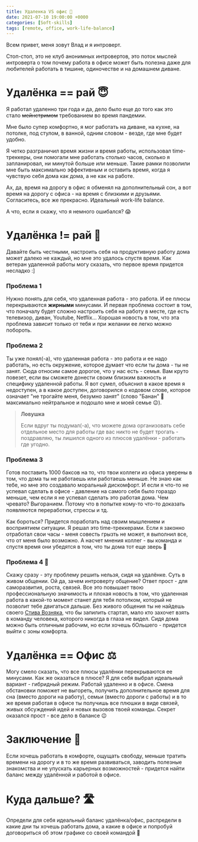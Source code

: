```yaml
---
title: Удаленка VS офис 🥊
date: 2021-07-10 19:00:00 +0000
categories: [Soft-skills]
tags: [remote, office, work-life-balance]
---
```


Всем привет, меня зовут Влад и я интроверт.

Стоп-стоп, это не клуб анонимных интровертов, это поток мыслей интроверта о том почему работа в офисе может быть полезна даже для любителей работать в тишине, одиночестве и на домашнем диване.

# Удалёнка == рай 😇

Я работал удаленно три года и да, дело было еще до того как это стало ~~мейнстримом~~ требованием во время пандемии.

Мне было супер комфортно, я мог работать на диване, на кухне, на потолке, под стулом, в ванной, одним словом - везде, где мне будет удобно.

Я четко разграничил время жизни и время работы, использовал time-треккеры, они помогали мне работать столько часов, сколько я запланировал, ни минутой больше или меньше. Такие рамки позволили мне быть максимально эффективным и оставить время, когда я чувствую себя дома как дома, а не как на работе.

Ах, да, время на дорогу в офис я обменял на дополнительный сон, а вот время на дорогу с офиса - на время с близкими и друзьями. Согласитесь, все же прекрасно. Идеальный work-life balance.

А что, если я скажу, что я немного ошибался? 😱

# Удалёнка != рай 🤯

Давайте быть честными, настроить себя на продуктивную работу дома может далеко не каждый, но мне это удалось спустя время. Как ветеран удаленной работы могу сказать, что первое время придется несладко :]

### Проблема 1

Нужно понять для себя, что удаленная работа - это работа. И ее плюсы перекрываются **жирными** минусами. И первая проблема состоит в том, что поначалу будет сложно настроить себя на работу в месте, где есть телевизор, диван, Youtube, Netflix... Хорошая новость в том, что эта проблема зависит только от тебя и при желании ее легко можно побороть.

### Проблема 2

Ты уже понял(-а), что удаленная работа - это работа и ее надо работать, но есть окружение, которое думает что если ты дома - ты не занят. Сюда относим самое дорогое, что у нас есть - семья. Вам круто повезет, если вы сможете донести своим близким важность и специфику удаленной работы. Я вот сумел, объяснил в какое время я недоступен, а в какое доступен, договорился о кодовом слове, которое означает "не трогайте меня, безумно занят" (слово "Банан" 🍌 максимально нейтральное и подошло мне и моей семье 😉).

> **Ловушка**
>
> Если вдруг ты подумал(-а), что можете дома организовать себе отдельное место для работы где вас никто не будет трогать - поздравляю, ты лишился одного из плюсов удалёнки - работать где угодно.

### Проблема 3

Готов поставить 1000 баксов на то, что твои коллеги из офиса уверены в том, что дома ты не работаешь или работаешь меньше. Не знаю как тебе, но мне это создавало моральный дискомфорт. И если я что-то не успевал сделать в офисе - давление на самого себя было гораздо меньше, чем если я не успевал сделать это работая дома. Чем чревато? Выгоранием. Потому что в попытке кому-то что-то доказать появляются переработки, стрессы и тд.

Как бороться? Придется поработать над своим мышлением и восприятием ситуации. Я решал это time-треккерами. Если я законно отработал свои часы - меня совесть грызть не может, я выполнил все, что от меня было возможно. А насчет мнения коллег - вы команда и спустя время они убедятся в том, что ты дома тот еще зверь 🦁

### Проблема 4 🏁

Скажу сразу - эту проблему решить нельзя, сидя на удалёнке. Суть в живом общении. Ой да, зачем интроверту общение? Ответ прост - для саморазвития, роста, связей. Все это повышает твою профессиональную значимость и плохая новость в том, что удаленная работа в какой-то момент станет для тебя потолком, который не позволит тебе двигаться дальше. Без живого общения ты не найдешь своего [Стива Возняка](https://ru.wikipedia.org/wiki/Возняк,_Стив), что бы запилить стартап, мало кто захочет взять в команду человека, которого никогда в глаза не видел. Сидя дома можно быть отличным рабочим, но если хочешь бОльшего - придется выйти с зоны комфорта.

# Удалёнка == Офис ⚖️

Могу смело сказать, что все плюсы удалёнки перекрываются ее минусами. Как же оказаться в плюсе? Я для себя выбрал идеальный вариант - гибридный режим. Работай удаленно и в офисе. Смена обстановки поможет не выгореть, получить дополнительное время для сна (вместо дороги на работу), семьи (вместо дороги с работы) и в то же время работая в офисе ты получишь все плюшки в виде связей, живых обсуждений идей и новых вызовов твоей команды. Секрет оказался прост - все дело в балансе 😉

# Заключение 🔑

Если хочешь работать в комфорте, ощущать свободу, меньше тратить времени на дорогу и в то же время развиваться, заводить полезные знакомства и не упускать карьерных возможностей - придется найти баланс между удалённой и работой в офисе.

# Куда дальше? 🛣

Определи для себя идеальный баланс удалёнка/офис, распредели в какие дни ты хочешь работать дома, а какие в офисе и попробуй договориться об этом графике со своей командой 💪
